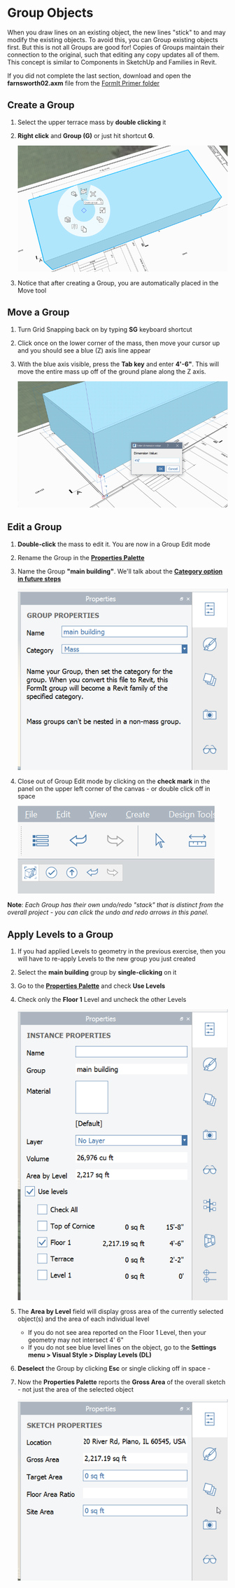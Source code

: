 # Group Objects

When you draw lines on an existing object, the new lines "stick" to and may modify the existing objects. To avoid this, you can Group existing objects first. But this is not all Groups are good for! Copies of Groups maintain their connection to the original, such that editing any copy updates all of them. This concept is similar to Components in SketchUp and Families in Revit.

If you did not complete the last section, download and open the **farnsworth02.axm** file from the [FormIt Primer folder](https://autodesk.app.box.com/s/thavswirrbflit27rbqzl26ljj7fu1uv/1/9025446442)

## Create a Group

1. Select the upper terrace mass by **double clicking** it
2. **Right click** and **Group \(G\)** or just hit shortcut **G**.

   ![](../.gitbook/assets/c2f57781-ec11-4fbd-87b0-c5fd33ad8b07.png)

3. Notice that after creating a Group, you are automatically placed in the Move tool

## Move a Group

1. Turn Grid Snapping back on by typing **SG** keyboard shortcut
2. Click once on the lower corner of the mass, then move your cursor up and you should see a blue \(Z\) axis line appear
3. With the blue axis visible, press the **Tab key** and enter **4'-6"**. This will move the entire mass up off of the ground plane along the Z axis.

   ![](../.gitbook/assets/293f6046-366c-43ca-858b-389f0c260be6.png)

## Edit a Group

1. **Double-click** the mass to edit it. You are now in a Group Edit mode
2. Rename the Group in the [**Properties Palette**](https://github.com/FormIt3D/autodesk-formit-360-windows-help/tree/c377e7b8a3b8e43e684321d0b7de867608d317a3/tool-library/tool-bars-extended.md)
3. Name the Group **"main building"**. We'll talk about the [**Category option in future steps**](revit-interop.md)

   ![](../.gitbook/assets/93c9106d-7676-4cd7-b5e2-b00a56c4e30f.png)

4. Close out of Group Edit mode by clicking on the **check mark** in the panel on the upper left corner of the canvas - or double click off in space

   ![](../.gitbook/assets/3b0e7944-9cb1-4852-9b3b-aedf75fc5270.png)

**Note**: _Each Group has their own undo/redo "stack" that is distinct from the overall project - you can click the undo and redo arrows in this panel._

## Apply Levels to a Group

1. If you had applied Levels to geometry in the previous exercise, then you will have to re-apply Levels to the new group you just created
2. Select the **main building** group by **single-clicking** on it
3. Go to the [**Properties Palette**](../formit-introduction/tool-bars.md) and check **Use Levels**
4. Check only the **Floor 1** Level and uncheck the other Levels

   ![](../.gitbook/assets/8b2036b8-b627-44a2-ada8-b901cdb380d2.png)

5. The **Area by Level** field will display gross area of the currently selected object\(s\) and the area of each individual level
   * If you do not see area reported on the Floor 1 Level, then your geometry may not intersect 4' 6"
   * If you do not see blue level lines on the object, go to the **Settings menu &gt; Visual Style &gt; Display Levels \(DL\)**
6. **Deselect** the Group by clicking **Esc** or single clicking off in space -
7. Now the **Properties Palette** reports the **Gross Area** of the overall sketch - not just the area of the selected object

   ![](../.gitbook/assets/grossarea.png)

